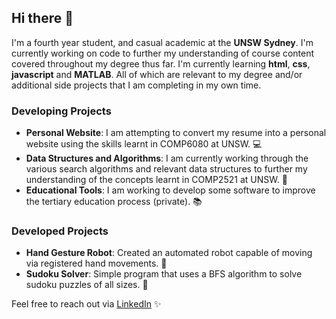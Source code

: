## Hi there 👋

I'm a fourth year student, and casual academic at the **UNSW Sydney**. I'm currently working on code to further my understanding of course content covered throughout my degree thus far. I'm currently learning **html**, **css**, **javascript** and **MATLAB**. All of which are relevant to my degree and/or additional side projects that I am completing in my own time. 

### Developing Projects
- **Personal Website**: I am attempting to convert my resume into a personal website using the skills learnt in COMP6080 at UNSW. 💻
- **Data Structures and Algorithms**: I am currently working through the various search algorithms and relevant data structures to further my understanding of the concepts learnt in COMP2521 at UNSW. 🔎
- **Educational Tools**: I am working to develop some software to improve the tertiary education process (private). 📚

### Developed Projects
- **Hand Gesture Robot**: Created an automated robot capable of moving via registered hand movements. 🤖
- **Sudoku Solver**: Simple program that uses a BFS algorithm to solve sudoku puzzles of all sizes. 🧩

Feel free to reach out via [LinkedIn](https://au.linkedin.com/in/nathan-sivalingam-4185b0227?trk=public_profile_browsemap) ✨



<!--
**nathansivalingam/nathansivalingam** is a ✨ _special_ ✨ repository because its `README.md` (this file) appears on your GitHub profile.

Here are some ideas to get you started:

- 🔭 I’m currently working on ...
- 🌱 I’m currently learning ...
- 👯 I’m looking to collaborate on ...
- 🤔 I’m looking for help with ...
- 💬 Ask me about ...
- 📫 How to reach me: ...
- 😄 Pronouns: ...
- ⚡ Fun fact: ...
-->
